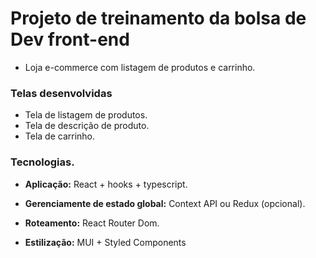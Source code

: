 # Projeto de treinamento da bolsa de Dev front-end
- Loja e-commerce com listagem de produtos e carrinho.
### Telas desenvolvidas 
- Tela de listagem de produtos.
- Tela de descrição de produto.
- Tela de carrinho.
### Tecnologias.

- **Aplicação:** React + hooks + typescript.

- **Gerenciamente de estado global:** Context API ou Redux (opcional).

- **Roteamento:** React Router Dom.

- **Estilização:** MUI + Styled Components